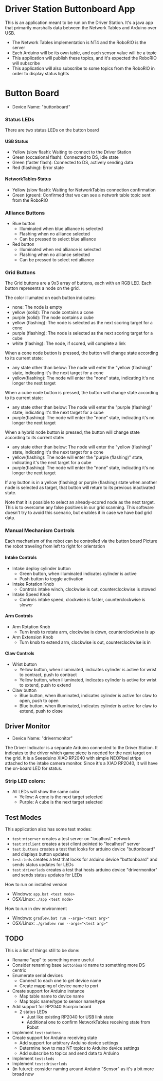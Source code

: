 # Driver Station Buttonboard App

This is an application meant to be run on the Driver Station.
It's a java app that primarily marshalls data between the Network Tables and Arduino over USB.

- The Network Tables implementation is NT4 and the RoboRIO is the server
- Each Arduino will be its own table, and each sensor value will be a topic
- This application will publish these topics, and it's expected the RoboRIO will subscribe
- This application will also subscribe to some topics from the RoboRIO in order to display status lights

# Button Board
- Device Name: "buttonboard"

### Status LEDs
There are two status LEDs on the button board

#### USB Status
 - Yellow (slow flash): Waiting to connect to the Driver Station
 - Green (occasional flash): Connected to DS, idle state
 - Green (faster flash): Connected to DS, actively sending data
 - Red (flashing): Error state

#### NetworkTables Status
 - Yellow (slow flash): Waiting for NetworkTables connection confirmation
 - Green (green): Confirmed that we can see a network table topic sent from the RoboRIO

### Alliance Buttons
 - Blue button
   - Illuminated when blue alliance is selected
   - Flashing when no alliance selected
   - Can be pressed to select blue alliance
 - Red button
   - Illuminated when red alliance is selected
   - Flashing when no alliance selected
   - Can be pressed to select red alliance

### Grid Buttons
The Grid buttons are a 9x3 array of buttons, each with an RGB LED.
Each button represents a node on the grid.

The color illumated on each button indicates:
 - none: The node is empty
 - yellow (solid): The node contains a cone
 - purple (solid): The node contains a cube
 - yellow (flashing): The node is selected as the next scoring target for a cone
 - purple (flashing): The node is selected as the next scoring target for a cube
 - white (flashing): The node, if scored, will complete a link

When a cone node button is pressed, the button will change state according to its current state:
 - any state other than below: The node will enter the "yellow (flashing)" state, indicating it's the next target for a cone
 - yellow(flashing): The node will enter the "none" state, indicating it's no longer the next target

When a cube node button is pressed, the button will change state according to its current state:
 - any state other than below: The node will enter the "purple (flashing)" state, indicating it's the next target for a cube
 - purple(flashing): The node will enter the "none" state, indicating it's no longer the next target

When a hybrid node button is pressed, the button will change state according to its current state:
 - any state other than below: The node will enter the "yellow (flashing)" state, indicating it's the next target for a cone
 - yellow(flashing): The node will enter the "purple (flashing)" state, indicating it's the next target for a cube
 - purple(flashing): The node will enter the "none" state, indicating it's no longer the next target

If any button is in a yellow (flashing) or purple (flashing) state when another node is selected as target, that button
will return to its previous inactivated state.

Note that it is possible to select an already-scored node as the next target. This is to overcome any false positives in our
grid scanning. This software doesn't try to avoid this scenario, but enables it in case we have bad grid data.

### Manual Mechanism Controls
Each mechanism of the robot can be controlled via the button board
Picture the robot traveling from left to right for orientation

#### Intake Controls
 - Intake deploy cylinder button
   - Green button, when illuminated indicates cylinder is active
   - Push button to toggle activation
 - Intake Rotation Knob
   - Controls intake winch, clockwise is out, counterclockwise is stowed
 - Intake Speed Knob
   - Controls intake speed, clockwise is faster, counterclockwise is slower

#### Arm Controls
 - Arm Rotation Knob
   - Turn knob to rotate arm, clockwise is down, counterclockwise is up
 - Arm Extension Knob
   - Turn knob to extend arm, clockwise is out, counterclockwise is in

#### Claw Controls
 - Wrist button
   - Yellow button, when illuminated, indicates cylinder is active for wrist to contract, push to contract
   - Yellow button, when illuminated, indicates cylinder is active for wrist to extend, push to extend
 - Claw button
   - Blue button, when illuminated, indicates cylinder is active for claw to open, push to open
   - Blue button, when illuminated, indicates cylinder is active for claw to extend, push to close

## Driver Monitor
- Device Name: "drivermonitor"

The Driver Indicator is a separate Arduino connected to the Driver Station.
It indicates to the driver which game piece is needed for the next target on the grid.
It is a Seeeduino XIAO RP2040 with simple NEOPixel strips attached to the intake camera monitor.
Since it's a XIAO RP2040, it will have the on-board LED for status.

### Strip LED colors:
 - All LEDs will show the same color
   - Yellow: A cone is the next target selected
   - Purple: A cube is the next target selected

## Test Modes
This application also has some test modes:
 - `test:ntserver` creates a test server on "localhost" network
 - `test:ntclient` creates a test client pointed to "localhost" server
 - `test:buttons` creates a test that looks for arduino device "buttonboard" and displays button updates
 - `test:leds` creates a test that looks for arduino device "buttonboard" and sends status updates for LEDs
 - `test:driverleds` creates a test that hosts arduino device "drivermonitor" and sends status updates for LEDs

How to run on installed version
 - Windows: `app.bat <test mode>`
 - OSX/Linux: `./app <test mode>`

How to run in dev environment
 - Windows: `gradlew.bat run --args="<test arg>"`
 - OSX/Linux: `./gradlew run --args="<test arg>"`

## TODO
This is a list of things still to be done:

- Rename "app" to something more useful
- Consider renaming base `buttonboard` name to something more DS-centric
- Enumerate serial devices
  - Connect to each one to get device name
  - Create mapping of device name to port
- Create support for Arduino instance
  - Map table name to device name
  - Map topic name/type to sensor name/type
- Add support for RP2040 Scorpio board
  - 2 status LEDs
    - Just like existing RP2040 for USB link state
    - Additional one to confirm NetworkTables receiving state from Robot
- Implement `test:buttons`
- Create support for Arduino receiving state
  - Add support for arbitrary Arduino device settings
  - Determine how to map NT topics to Arduino device settings
  - Add subscribe to topics and send data to Arduino
- Implement `test:leds`
- Implement `test:driverleds`
- (in future): consider naming around Arduino "Sensor" as it's a bit more broad now
